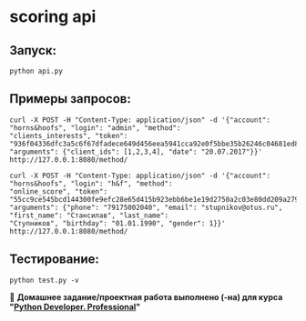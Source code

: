 # scoring api

Запуск:
---------------
~~~
python api.py
~~~

Примеры запросов:
-------------------------
~~~
curl -X POST -H "Content-Type: application/json" -d '{"account": "horns&hoofs", "login": "admin", "method":
"clients_interests", "token":
"936f04336dfc3a5c6f67dfadece649d456eea5941cca92e0f5bbe35b26246c04681ed8f0e942526374e1bd0b87a8a67c8951809bd6780af06e715904e0183c4d",
"arguments": {"client_ids": [1,2,3,4], "date": "20.07.2017"}}' http://127.0.0.1:8080/method/
~~~
~~~
curl -X POST -H "Content-Type: application/json" -d '{"account": "horns&hoofs", "login": "h&f", "method":
"online_score", "token":
"55cc9ce545bcd144300fe9efc28e65d415b923ebb6be1e19d2750a2c03e80dd209a27954dca045e5bb12418e7d89b6d718a9e35af34e14e1d5bcd5a08f21fc95",
"arguments": {"phone": "79175002040", "email": "stupnikov@otus.ru", "first_name": "Стансилав", "last_name":
"Ступников", "birthday": "01.01.1990", "gender": 1}}' http://127.0.0.1:8080/method/
~~~

Тестирование:
------------
~~~
python test.py -v
~~~

🔖 **Домашнее задание/проектная работа выполнено (-на) для курса "[Python Developer. Professional](https://otus.ru/lessons/python-professional/)"**

